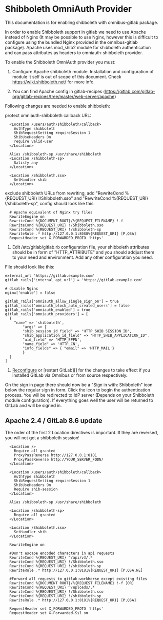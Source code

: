 # Shibboleth OmniAuth Provider

This documentation is for enabling shibboleth with omnibus-gitlab package.

In order to enable Shibboleth support in gitlab we need to use Apache instead of Nginx (It may be possible to use Nginx, however this is difficult to configure using the bundled Nginx provided in the omnibus-gitlab package). Apache uses mod_shib2 module for shibboleth authentication and can pass attributes as headers to omniauth-shibboleth provider.


To enable the Shibboleth OmniAuth provider you must:

1. Configure Apache shibboleth module. Installation and configuration of module it self is out of scope of this document.
Check https://wiki.shibboleth.net/ for more info.

1. You can find Apache config in gitlab-recipes (https://gitlab.com/gitlab-org/gitlab-recipes/tree/master/web-server/apache)

Following changes are needed to enable shibboleth:

protect omniauth-shibboleth callback URL:
```
  <Location /users/auth/shibboleth/callback>
    AuthType shibboleth
    ShibRequestSetting requireSession 1
    ShibUseHeaders On
    require valid-user
  </Location>

  Alias /shibboleth-sp /usr/share/shibboleth
  <Location /shibboleth-sp>
    Satisfy any
  </Location>

  <Location /Shibboleth.sso>
    SetHandler shib
  </Location>
```
exclude shibboleth URLs from rewriting, add "RewriteCond %{REQUEST_URI} !/Shibboleth.sso" and "RewriteCond %{REQUEST_URI} !/shibboleth-sp", config should look like this:
```
  # Apache equivalent of Nginx try files
  RewriteEngine on
  RewriteCond %{DOCUMENT_ROOT}/%{REQUEST_FILENAME} !-f
  RewriteCond %{REQUEST_URI} !/Shibboleth.sso
  RewriteCond %{REQUEST_URI} !/shibboleth-sp
  RewriteRule .* http://127.0.0.1:8080%{REQUEST_URI} [P,QSA]
  RequestHeader set X_FORWARDED_PROTO 'https'
```

1.  Edit /etc/gitlab/gitlab.rb configuration file, your shibboleth attributes should be in form of "HTTP_ATTRIBUTE" and you should addjust them to your need and environment. Add any other configuration you need.

File should look like this:
```
external_url 'https://gitlab.example.com'
gitlab_rails['internal_api_url'] = 'https://gitlab.example.com'

# disable Nginx
nginx['enable'] = false

gitlab_rails['omniauth_allow_single_sign_on'] = true
gitlab_rails['omniauth_block_auto_created_users'] = false
gitlab_rails['omniauth_enabled'] = true
gitlab_rails['omniauth_providers'] = [
  {
    "name" => 'shibboleth',
        "args" => {
        "shib_session_id_field" => "HTTP_SHIB_SESSION_ID",
        "shib_application_id_field" => "HTTP_SHIB_APPLICATION_ID",
        "uid_field" => 'HTTP_EPPN',
        "name_field" => 'HTTP_CN',
        "info_fields" => { "email" => 'HTTP_MAIL'}
        }
  }
]

```

1. [Reconfigure][] or [restart GitLab][] for the changes to take effect if you
   installed GitLab via Omnibus or from source respectively.

On the sign in page there should now be a "Sign in with: Shibboleth" icon below the regular sign in form. Click the icon to begin the authentication process. You will be redirected to IdP server (Depends on your Shibboleth module configuration). If everything goes well the user will be returned to GitLab and will be signed in.

## Apache 2.4 / GitLab 8.6 update
The order of the first 2 Location directives is important. If they are reversed,
you will not get a shibboleth session!

```
  <Location />
    Require all granted
    ProxyPassReverse http://127.0.0.1:8181
    ProxyPassReverse http://YOUR_SERVER_FQDN/
  </Location>

  <Location /users/auth/shibboleth/callback>
    AuthType shibboleth
    ShibRequestSetting requireSession 1
    ShibUseHeaders On
    Require shib-session
  </Location>

  Alias /shibboleth-sp /usr/share/shibboleth

  <Location /shibboleth-sp>
    Require all granted
  </Location>

  <Location /Shibboleth.sso>
    SetHandler shib
  </Location>

  RewriteEngine on

  #Don't escape encoded characters in api requests
  RewriteCond %{REQUEST_URI} ^/api/v3/.*
  RewriteCond %{REQUEST_URI} !/Shibboleth.sso
  RewriteCond %{REQUEST_URI} !/shibboleth-sp
  RewriteRule .* http://127.0.0.1:8181%{REQUEST_URI} [P,QSA,NE]

  #Forward all requests to gitlab-workhorse except existing files
  RewriteCond %{DOCUMENT_ROOT}/%{REQUEST_FILENAME} !-f [OR]
  RewriteCond %{REQUEST_URI} ^/uploads/.*
  RewriteCond %{REQUEST_URI} !/Shibboleth.sso
  RewriteCond %{REQUEST_URI} !/shibboleth-sp
  RewriteRule .* http://127.0.0.1:8181%{REQUEST_URI} [P,QSA]

  RequestHeader set X_FORWARDED_PROTO 'https'
  RequestHeader set X-Forwarded-Ssl on
```

[reconfigure]: ../administration/restart_gitlab.md#omnibus-gitlab-reconfigure
[restart]: ../administration/restart_gitlab.md#installations-from-source
